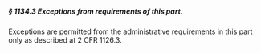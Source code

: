 ##### § 1134.3 Exceptions from requirements of this part. #####

Exceptions are permitted from the administrative requirements in this part only as described at 2 CFR 1126.3.